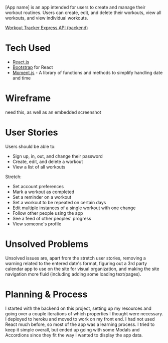 [App name] is an app intended for users to create and manage their workout routines. Users can create, edit, and delete their workouts, view all workouts, and view individual workouts.

[Workout Tracker Express API (backend)](https://github.com/Mctripp/workout-tracker-express-api)

# Tech Used
- [React.js](https://reactjs.org/)
- [Bootstrap](https://getbootstrap.com/) for React
- [Moment.js](https://momentjs.com/) - A library of functions and methods to simplify handling date and time

# Wireframe

need this, as well as an embedded screenshot

# User Stories
Users should be able to:
- Sign up, in, out, and change their password
- Create, edit, and delete a workout
- View a list of all workouts

Stretch:
- Set account preferences
- Mark a workout as completed
- Set a reminder on a workout
- Set a workout to be repeated on certain days
- Edit multiple instances of a single workout with one change
- Follow other people using the app
- See a feed of other peoples' progress
- View someone's profile

# Unsolved Problems
Unsolved issues are, apart from the stretch user stories, removing a warning related to the entered date's format, figuring out a 3rd party calendar app to use on the site for visual organization, and making the site navigation more fluid (including adding some loading text/pages).

# Planning & Process
I started with the backend on this project, setting up my resources and going over a couple iterations of which properties I thought were necessary. I deployed to heroku and moved to work on my front end. I had not used React much before, so most of the app was a learning process. I tried to keep it simple overall, but ended up going with some Modals and Accordions since they fit the way I wanted to display the app data.

